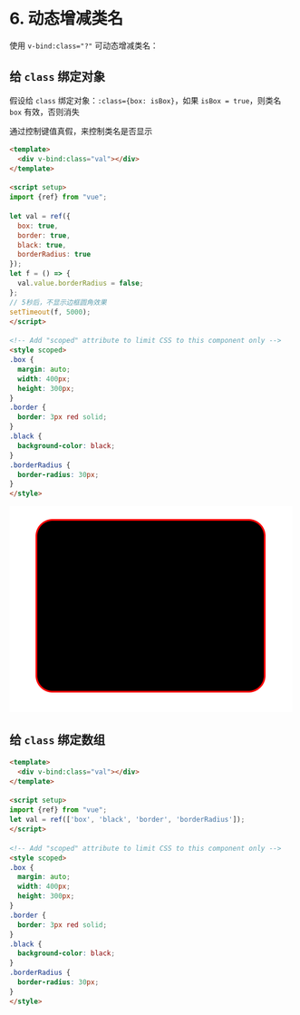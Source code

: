 # 6. 动态增减类名

使用 `v-bind:class="?"` 可动态增减类名：

## 给 `class` 绑定对象

假设给 `class` 绑定对象：`:class={box: isBox}`，如果 `isBox = true`，则类名 `box` 有效，否则消失

通过控制键值真假，来控制类名是否显示

```html
<template>
  <div v-bind:class="val"></div>
</template>

<script setup>
import {ref} from "vue";

let val = ref({
  box: true,
  border: true,
  black: true,
  borderRadius: true
});
let f = () => {
  val.value.borderRadius = false;
};
// 5秒后，不显示边框圆角效果
setTimeout(f, 5000); 
</script>

<!-- Add "scoped" attribute to limit CSS to this component only -->
<style scoped>
.box {
  margin: auto;
  width: 400px;
  height: 300px;
}
.border {
  border: 3px red solid;
}
.black {
  background-color: black;
}
.borderRadius {
  border-radius: 30px;
}
</style>
```


![图 0](../images/3ea3c756a8cc6df0d80fada9372190901bc89a28dbd636b7253de58e3e8269c0.gif)  

## 给 `class` 绑定数组

```html
<template>
  <div v-bind:class="val"></div>
</template>

<script setup>
import {ref} from "vue";
let val = ref(['box', 'black', 'border', 'borderRadius']);
</script>

<!-- Add "scoped" attribute to limit CSS to this component only -->
<style scoped>
.box {
  margin: auto;
  width: 400px;
  height: 300px;
}
.border {
  border: 3px red solid;
}
.black {
  background-color: black;
}
.borderRadius {
  border-radius: 30px;
}
</style>
```
